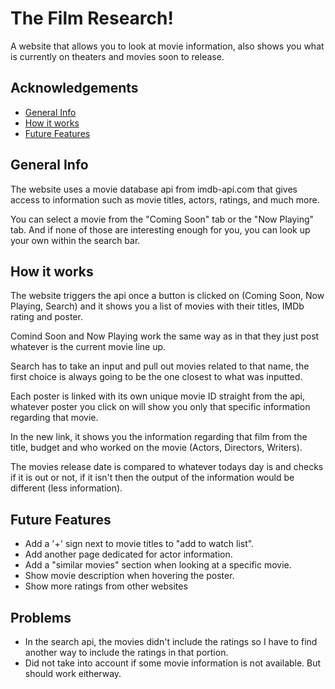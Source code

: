 
# The Film Research!

A website that allows you to look at movie information, also shows you what is currently on theaters and movies soon to release.


## Acknowledgements

 - [General Info](#General-Info)
 - [How it works](#How-it-works)
 - [Future Features](#Future-Features)


## General Info

The website uses a movie database api from imdb-api.com that gives access to information such as movie titles, actors, ratings, and much more.

You can select a movie from the "Coming Soon" tab or the "Now Playing" tab. And if none of those are interesting enough for you, you can look up your own within the search bar.

## How it works

The website triggers the api once a button is clicked on (Coming Soon, Now Playing, Search) and it shows you a list of movies with their titles, IMDb rating and poster.

Comind Soon and Now Playing work the same way as in that they just post whatever is the current movie line up.

Search has to take an input and pull out movies related to that name, the first choice is always going to be the one closest to what was inputted. 

Each poster is linked with its own unique movie ID straight from the api, whatever poster you click on will show you only that specific information regarding that movie.

In the new link, it shows you the information regarding that film from the title, budget and who worked on the movie (Actors, Directors, Writers).

The movies release date is compared to whatever todays day is and checks if it is out or not, if it isn't then the output of the information would be different (less information).

## Future Features

- Add a '+' sign next to movie titles to "add to watch list".
- Add another page dedicated for actor information.
- Add a "similar movies" section when looking at a specific movie.
- Show movie description when hovering the poster.
- Show more ratings from other websites

## Problems

- In the search api, the movies didn't include the ratings so I have to find another way to include the ratings in that portion.
- Did not take into account if some movie information is not available. But should work eitherway. 